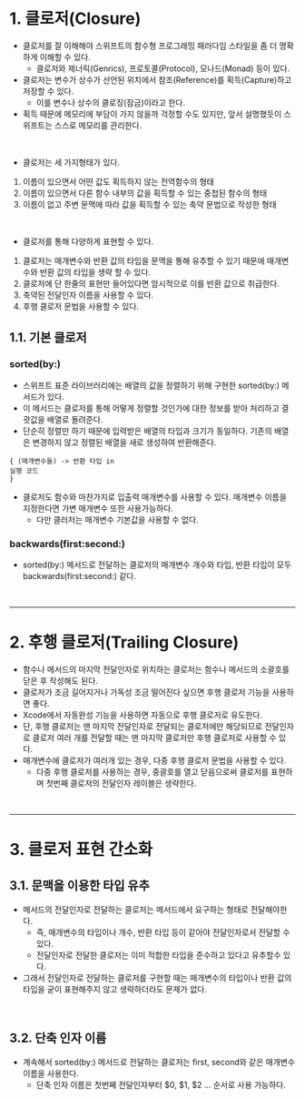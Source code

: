 # 1. 클로저(Closure)
- 클로저를 잘 이해해야 스위프트의 함수형 프로그래밍 패러다임 스타일을 좀 더 명확하게 이해할 수 있다.
   - 클로저와 제너릭(Genrics), 프로토콜(Protocol), 모나드(Monad) 등이 있다.
- 클로저는 변수가 상수가 선언된 위치에서 참조(Reference)를 획득(Capture)하고 저장할 수 있다.
   - 이를 변수나 상수의 클로징(잠금)이라고 한다.
- 획득 때문에 메모리에 부담이 가지 않을까 걱정할 수도 있지만, 앞서 설명했듯이 스위프트는 스스로 메모리를 관리한다. 

<br/>

- 클로저는 세 가지형태가 있다.
1. 이름이 있으면서 어떤 값도 획득하지 않는 전역함수의 형태
2. 이름이 있으면서 다른 함수 내부의 값을 획득할 수 있는 중첩된 함수의 형태
3. 이름이 없고 주변 문맥에 따라 값을 획득할 수 있는 축약 문법으로 작성한 형태

<br/>

- 클로저를 통해 다양하게 표현할 수 있다.
1. 클로저는 매개변수와 반환 값의 타입을 문맥을 통해 유추할 수 있기 때문에 매개변수와 반환 값의 타입을 생략 할 수 있다.
2. 클로저에 단 한줄의 표현만 들어있다면 암시적으로 이를 반환 값으로 취급한다.
3. 축약된 전달인자 이름을 사용할 수 있다.
4. 후행 클로저 문법을 사용할 수 있다.

## 1.1. 기본 클로저
### sorted(by:)
- 스위프트 표준 라이브러리에는 배열의 값을 정렬하기 위해 구현한 sorted(by:) 메서드가 있다.
- 이 메서드는 클로저를 통해 어떻게 정렬할 것인가에 대한 정보를 받아 처리하고 결괏값을 배열로 돌려준다.
- 단순히 정렬만 하기 때문에 입력받은 배열의 타입과 크기가 동일하다. 기존의 배열은 변경하지 않고 정렬된 배열을 새로 생성하여 반환해준다.
```
{ (매개변수들) -> 반환 타입 in
실행 코드
}
```
- 클로저도 함수와 마찬가지로 입출력 매개변수를 사용할 수 있다. 매개변수 이름을 지정한다면 가변 매개변수 또한 사용가능하다.
   - 다만 클러저는 매개변수 기본값을 사용할 수 없다. 
### backwards(first:second:)
- sorted(by:) 메서드로 전달하는 클로저의 매개변수 개수와 타입, 반환 타입이 모두 backwards(first:second:) 같다.

<br/>

-----------
# 2. 후행 클로저(Trailing Closure)
- 함수나 메서드의 마지막 전달인자로 위치하는 클로저는 함수나 메서드의 소괄호를 닫은 후 작성해도 된다.
- 클로저가 조금 길어지거나 가독성 조금 떨어진다 싶으면 후행 클로저 기능을 사용하면 좋다.
- Xcode에서 자동완성 기능을 사용하면 자동으로 후행 클로저로 유도한다.
- 단, 후행 클로저는 맨 마지막 전달인자로 전달되는 클로저에만 해당되므로 전달인자로 클로저 여러 개를 전달할 때는 맨 마지막 클로저만 후행 클로저로 사용할 수 있다.
- 매개변수에 클로저가 여러개 있는 경우, 다중 후행 클로저 문법을 사용할 수 있다.
   - 다중 후행 클로저를 사용하는 경우, 중괄호를 열고 닫음으로써 클로저를 표현하며 첫번째 클로저의 전달인자 레이블은 생략한다.

<br/>

-----------
# 3. 클로저 표현 간소화

## 3.1. 문맥을 이용한 타입 유추
- 메서드의 전달인자로 전달하는 클로저는 메서드에서 요구하는 형태로 전달해야한다.
   - 즉, 매개변수의 타입이나 개수, 반환 타입 등이 같아야 전달인자로서 전달할 수 있다.
   - 전달인자로 전달한 클로저는 이미 적합한 타입을 준수하고 있다고 유추할수 있다.
- 그래서 전달인자로 전달하는 클로저를 구현할 때는 매개변수의 타입이나 반환 값의 타입을 굳이 표현해주지 않고 생략하더라도 문제가 없다.

<br/>

## 3.2. 단축 인자 이름
- 계속해서 sorted(by:) 메서드로 전달하는 클로저는 first, second와 같은 매개변수 이름을 사용한다.
   - 단축 인자 이름은 첫번째 전달인자부터 $0, $1, $2 ... 순서로 사용 가능하다.

